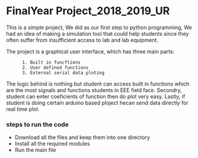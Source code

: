 # FinalYear Project_2018_2019_UR
This is a simple project, We did as our first step to python programming, We had an idea of making a simulation tool that could help students since they often suffer from insufficient access to lab and lab equipment.

The project is a graphical user interface, which has three main parts:
          
          1. Built in funcftions
          2. User defined functions
          3. External serial data ploting
          
 The logic behind is nothing but student can access built in functions which are the most signals and functions students in EEE field face. 
 Secondry, student can enter coeficients of function then do plot very easy.
 Lastly, if student is doing certain arduino based ploject hecan send data directly for real time plot.

 ###  steps to run the code
 - Download all the files and keep them into one directory
 - Install all the required modules
 - Run the main file
 
 
 
 
 

